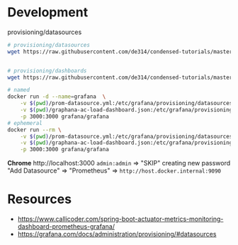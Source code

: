 # Development

provisioning/datasources

```bash
# provisioning/datasources
wget https://raw.githubusercontent.com/de314/condensed-tutorials/master/infrastructure/conf/prom-datasource.yml


# provisioning/dashboards
wget https://raw.githubusercontent.com/de314/condensed-tutorials/master/infrastructure/conf/graphana-ac-load-dashboard.json

# named
docker run -d --name=grafana  \
    -v $(pwd)/prom-datasource.yml:/etc/grafana/provisioning/datasources/prom-datasource.yml \
    -v $(pwd)/graphana-ac-load-dashboard.json:/etc/grafana/provisioning/dashboards/graphana-ac-load-dashboard.json \
    -p 3000:3000 grafana/grafana
# ephemeral
docker run --rm \
    -v $(pwd)/prom-datasource.yml:/etc/grafana/provisioning/datasources/prom-datasource.yml \
    -v $(pwd)/graphana-ac-load-dashboard.json:/etc/grafana/provisioning/dashboards/graphana-ac-load-dashboard.json \
    -p 3000:3000 grafana/grafana
```

**Chrome**
http://localhost:3000
`admin:admin` => "SKIP" creating new password
"Add Datasource" => "Prometheus" => `http://host.docker.internal:9090`

# Resources

- https://www.callicoder.com/spring-boot-actuator-metrics-monitoring-dashboard-prometheus-grafana/
- https://grafana.com/docs/administration/provisioning/#datasources
